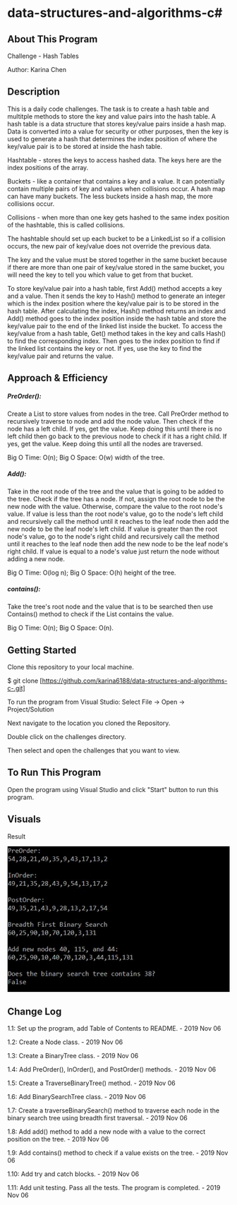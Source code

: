 # data-structures-and-algorithms-c#

## About This Program
Challenge - Hash Tables

Author: Karina Chen

## Description
This is a daily code challenges. The task is to create a hash table and multitple methods to store the key and value pairs into the hash table. A hash table is a data structure that stores key/value pairs inside a hash map. Data is converted into a value for security or other purposes, then the key is used to generate a hash that determines the index position of where the key/value pair is to be stored at inside the hash table.

Hashtable - stores the keys to access hashed data. The keys here are the index positions of the array.

Buckets - like a container that contains a key and a value. It can potentially contain multiple pairs of key and values when collisions occur. A hash map can have many buckets. The less buckets inside a hash map, the more collisions occur.

Collisions - when more than one key gets hashed to the same index position of the hashtable, this is called collisions.

The hashtable should set up each bucket to be a LinkedList so if a collision occurs, the new pair of key/value does not override the previous data.

The key and the value must be stored together in the same bucket because if there are more than one pair of key/value stored in the same bucket, you will need the key to tell you which value to get from that bucket.


To store key/value pair into a hash table, first Add() method accepts a key and a value. Then it sends the key to Hash() method to generate an integer which is the index position where the key/value pair is to be stored in the hash table. After calculating the index, Hash() method returns an index and Add() method goes to the index position inside the hash table and store the key/value pair to the end of the linked list inside the bucket. To access the key/value from a hash table, Get() method takes in the key and calls Hash() to find the corresponding index. Then goes to the index position to find if the linked list contains the key or not. If yes, use the key to find the key/value pair and returns the value.
 
## Approach & Efficiency
##### PreOrder():
Create a List to store values from nodes in the tree. Call PreOrder method to recursively traverse to node and add the node value. Then check if the node has a left child. If yes, get the value. Keep doing this until there is no left child then go back to the previous node to check if it has a right child. If yes, get the value. Keep doing this until all the nodes are traversed.

Big O Time: O(n); Big O Space: O(w) width of the tree.

##### Add():
Take in the root node of the tree and the value that is going to be added to the tree. Check if the tree has a node. If not, assign the root node to be the new node with the value. Otherwise, compare the value to the root node's value. If value is less than the root node's value, go to the node's left child and recursively call the method until it reaches to the leaf node then add the new node to be the leaf node's left child. If value is greater than the root node's value, go to the node's right child and recursively call the method until it reaches to the leaf node then add the new node to be the leaf node's right child. If value is equal to a node's value just return the node without adding a new node.

Big O Time: O(log n); Big O Space: O(h) height of the tree.

##### contains():
Take the tree's root node and the value that is to be searched then use Contains() method to check if the List contains the value.

Big O Time: O(n); Big O Space: O(n).

## Getting Started
Clone this repository to your local machine.

$ git clone [https://github.com/karina6188/data-structures-and-algorithms-c-.git]

To run the program from Visual Studio:
Select File -> Open -> Project/Solution

Next navigate to the location you cloned the Repository.

Double click on the challenges directory.

Then select and open the challenges that you want to view.

## To Run This Program
Open the program using Visual Studio and click "Start" button to run this program.

## Visuals

Result

![Alt app execution capture](/Assets/code15_1.JPG)

## Change Log

1.1: Set up the program, add Table of Contents to README. - 2019 Nov 06

1.2: Create a Node class. - 2019 Nov 06

1.3: Create a BinaryTree class. - 2019 Nov 06

1.4: Add PreOrder(), InOrder(), and PostOrder() methods. - 2019 Nov 06

1.5: Create a TraverseBinaryTree() method. - 2019 Nov 06

1.6: Add BinarySearchTree class. - 2019 Nov 06

1.7: Create a traverseBinarySearch() method to traverse each node in the binary search tree using breadth first traversal. - 2019 Nov 06

1.8: Add add() method to add a new node with a value to the correct position on the tree. - 2019 Nov 06

1.9: Add contains() method to check if a value exists on the tree. - 2019 Nov 06

1.10: Add try and catch blocks. - 2019 Nov 06

1.11: Add unit testing. Pass all the tests. The program is completed. - 2019 Nov 06